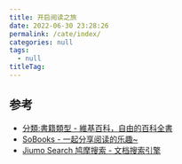 ```yaml
---
title: 开启阅读之旅
date: 2022-06-30 23:28:26
permalink: /cate/index/
categories: null
tags: 
  - null
titleTag: 
---
```



## 参考

- [分類:書籍類型 - 維基百科，自由的百科全書](https://zh.wikipedia.org/zh-hk/Category:%E6%9B%B8%E7%B1%8D%E9%A1%9E%E5%9E%8B)
- [SoBooks - 一起分享阅读的乐趣~](https://sobooks.net/)
- [Jiumo Search 鸠摩搜索 - 文档搜索引擎](https://www.jiumodiary.com/)
